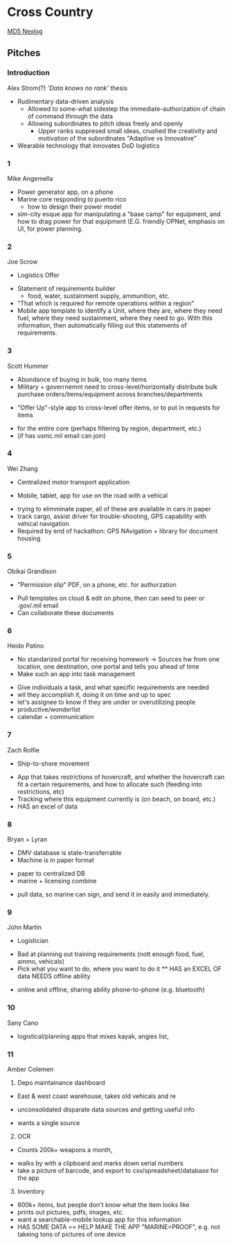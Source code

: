 # Cross Country
[MD5 Nexlog](community.md5.net)

## Pitches 

### Introduction
Alex Strom(?)
_'Data knows no rank'_ thesis
- Rudimentary data-driven analysis
  * Allowed to some-what sidestep the immediate-authorization of chain of command through the data 
  * Allowing subordinates to pitch ideas freely and openly
    - Upper ranks suppresed small ideas, crushed the creativity and motivation of the subordinates
  "Adaptive vs Innovative" 
- Wearable technology that innovates DoD logistics

### 1
Mike Angemella 
- Power generator app, on a phone
- Marine core responding to puerto rico
  * how to design their power model
- sim-city esque app for manipulating a "base camp" for equipment, and how to drag power for that equipment (E.G. friendly OPNet, emphasis on UI, for power planning.
  
### 2
Joe Scrow
- Logistics Offer
* Statement of requirements builder
  * food, water, sustainment supply, ammunition, etc.
* "That which is required for remote operations within a region"
* Mobile app template to identify a Unit, where they are, where they need fuel, where they need sustainment, where they need to go. With this information, then automatically filling out this statements of requirements.

### 3
Scott Hummer
- Abundance of buying in bulk, too many items
- Military + goverrnemnt need to cross-level/horizontally distribute bulk purchase orders/items/equipment across branches/departments
* "Offer Up"-style app to cross-level offer items, or to put in requests for items
- for the entire core (perhaps filtering by region, department, etc.)
- (if has usmc.mil email can join)

### 4
Wei Zhang
* Centralized motor transport application
- Mobile, tablet, app for use on the road with a vehical
* trying to elimminate paper, all of these are available in cars in paper
* track cargo, assist driver for trouble-shooting, GPS capability with vehical navigation
* Required by end of hackathon: GPS NAvigation + library for document housing

### 5
Obikai Grandison
* "Permission slip" PDF, on a phone, etc. for authorzation
- Pull templates on cloud & edit on phone, then can seed to peer or .gov/.mil email
- Can collaborate these documents

### 6
Heido Patino
- No standarized portal for receiving homework -> Sources hw from one location, one destination, one portal and tells you ahead of time
- Make such an app into task management
* Give individuals a task, and what specific requirements are needed
* wll they accomplish it, doing it on time and up to spec
* let's assignee to know if they are under or overutilizing people
* productive/wonderlist
* calendar + communication

### 7
Zach Rolfie
- Ship-to-shore movement
* App  that takes restrictions of hovercraft, and whether the hovercraft can fit a certain requirements, and how to allocate such (feeding into restrictions, etc)
* Tracking where this equipment currently is (on beach, on board, etc.)
* HAS an excel of data

### 8
Bryan + Lyran
- DMV database is state-transferrable
- Machine is in paper format
* paper to centralized DB
* marine + licensing combine
- pull data, so marine can sign, and send it in easily and immediately.

### 9
John Martin
- Logistician
* Bad at planning out training requirements (nott enough food, fuel, ammo, vehicals)
* Pick what you want to do, where you want to do it
** HAS an EXCEL OF data
NEEDS offline ability
- online and offline, sharing ability phone-to-phone (e.g. bluetooth)

### 10
Sany Cano
- logistical/planning apps that mixes kayak, angies list, 

### 11
Amber Colemen
1. Depo maintainance dashboard
* East & west coast warehouse, takes old vehicals and re
- unconsolidated disparate data sources and getting useful info
* wants a single source
2. OCR 
- Counts 200k+ weapons a month, 
* walks by with a clipboard and marks down serial numbers
* take a picture of barcode, and export to csv/spreadsheet/database for the app
3. Inventory
* 800k+ items, but people don't know what the item looks like
* prints out pictures, pdfs, images, etc.
* want a searchable-mobile lookup app for this information
* HAS SOME DATA
== HELP MAKE THE APP "MARINE=PROOF", e.g. not takeing tons of pictures of one device 


